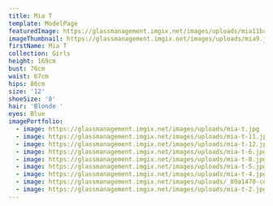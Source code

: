```yaml
---
title: Mia T
template: ModelPage
featuredImage: https://glassmanagement.imgix.net/images/uploads/mia11banener213.jpg
imageThumbnail: https://glassmanagement.imgix.net/images/uploads/mia9.jpg
firstName: Mia T
collection: Girls
height: 169cm
bust: 76cm
waist: 67cm
hips: 86cm
size: '12'
shoeSize: '8'
hair: 'Blonde '
eyes: Blue
imagePortfolio:
  - image: https://glassmanagement.imgix.net/images/uploads/mia-t.jpg
  - image: https://glassmanagement.imgix.net/images/uploads/mia-t-11.jpg
  - image: https://glassmanagement.imgix.net/images/uploads/mia-t-12.jpg
  - image: https://glassmanagement.imgix.net/images/uploads/mia-t-6.jpg
  - image: https://glassmanagement.imgix.net/images/uploads/mia-t-8.jpg
  - image: https://glassmanagement.imgix.net/images/uploads/mia-t-5.jpg
  - image: https://glassmanagement.imgix.net/images/uploads/mia-t-4.jpg
  - image: https://glassmanagement.imgix.net/images/uploads/_89a1470-copy.jpg
  - image: https://glassmanagement.imgix.net/images/uploads/mia-t-2.jpg
---
```


